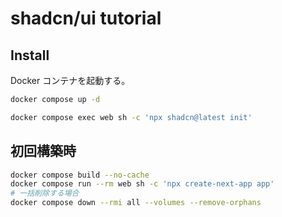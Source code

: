 # shadcn/ui tutorial

## Install

Docker コンテナを起動する。

```bash
docker compose up -d
```

```bash
docker compose exec web sh -c 'npx shadcn@latest init'
```

## 初回構築時

```bash
docker compose build --no-cache
docker compose run --rm web sh -c 'npx create-next-app app'
# 一括削除する場合
docker compose down --rmi all --volumes --remove-orphans
```
